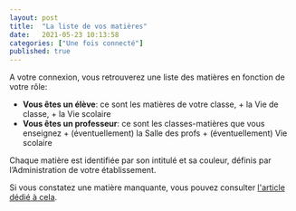 ```yaml
---
layout: post
title:  "La liste de vos matières"
date:   2021-05-23 10:13:58
categories: ["Une fois connecté"]
published: true
---
```


A votre connexion, vous retrouverez une liste des matières en fonction de votre rôle:
- **Vous êtes un élève**: ce sont les matières de votre classe, + la Vie de classe, + la Vie scolaire
- **Vous êtes un professeur**: ce sont les classes-matières que vous enseignez + (éventuellement) la Salle des profs + (éventuellement) Vie scolaire  

Chaque matière est identifiée par son intitulé et sa couleur, définis par l’Administration de votre établissement.  

Si vous constatez une matière manquante, vous pouvez consulter [l'article dédié à cela](/matiere-manquante).